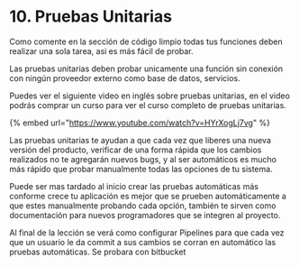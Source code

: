 # 10. Pruebas Unitarias

Como comente en la sección de código limpio todas tus funciones deben realizar una sola tarea, asi es más fácil de probar.

Las pruebas unitarias deben probar unicamente una función sin conexión con ningún proveedor externo como base de datos, servicios.

Puedes ver el siguiente video en inglés sobre pruebas unitarias, en el video podrás comprar un curso para ver el curso completo de pruebas unitarias.

{% embed url="https://www.youtube.com/watch?v=HYrXogLj7vg" %}

Las pruebas unitarias te ayudan a que cada vez que liberes una nueva versión del producto, verificar de una forma rápida que los cambios realizados no te agregarán nuevos bugs, y al ser automáticos es mucho más rápido que probar manualmente todas las opciones de tu sistema. 

Puede ser mas tardado al inicio crear las pruebas automáticas más conforme crece tu aplicación es mejor que se prueben automáticamente a que estes manualmente probando cada opción, también te sirven como documentación para nuevos programadores que se integren al proyecto.

Al final de la lección se verá como configurar Pipelines para que cada vez que un usuario le da commit a sus cambios se corran en automático las pruebas automáticas. Se probara con bitbucket

